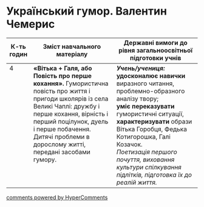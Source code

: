 <div id="hypercomments_widget" class="js-hypercomments-widget invisible"></div>

# Український гумор. Валентин Чемерис

<table>
  <tr>
    <td width="10%" align="center"><b>К-ть годин</b></td>
    <td width="45%" align="center"><b>Зміст навчального матеріалу</b></td>
    <td width="45%" align="center"><b>Державні вимоги до рівня загальноосвітньої підготовки учнів</b></td>
  </tr>
<tbody>
  <tr>
<td width="10%" style="vertical-align:top !important;">4</td>
    <td width="45%" style="vertical-align:top !important;">
<b>«Вітька + Галя, або Повість про перше кохання».</b> Гумористична повість про життя і пригоди школярів із села Великі Чаплі: дружбу і перше кохання, вірність і перший поцілунок, дуель і перше побачення. Дитячі проблеми в дорослому житті, передані засобами гумору.
</td>
    <td width="45%" style="vertical-align:top !important;">
<i><b>Учень/учениця:</b></i><br>
<b>удосконалює навички</b> виразного читання, проблемно-образного аналізу твору; <br>
<b>уміє переказувати</b> гумористичні  ситуації, <b>характеризувати</b> образи Вітька Горобця, Федька Котигорошка, Галі Козачок. <br> 
<i>Поетизація першого почуття, виховання культури спілкування підлітків, підготовка їх до реалій життя.</i> </td>
  </tr>
</tbody>
</table>

<div class="js-hypercomments-container">
<a href="http://hypercomments.com" class="hc-link" title="comments widget">comments powered by HyperComments</a>
</div>